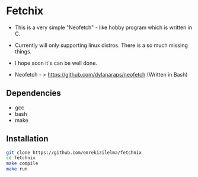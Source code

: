 # Fetchix

- This is a very simple "Neofetch" - like hobby program which is written in C.
- Currently will only supporting linux distros. There is a so much missing things.
- I hope soon it's can be well done.

- Neofetch - > https://github.com/dylanaraps/neofetch (Written in Bash)
 
## Dependencies

- gcc
- bash
- make

## Installation
```sh
git clone https://github.com/emrekizilelma/fetchnix
cd fetchnix
make compile
make run
```
